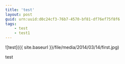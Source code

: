 ```yaml
---
title: 'test'
layout: post
guid: urn:uuid:d0c24cf3-76b7-4570-bf81-df76ef75f8f6
tags:
    - test
    - test1
---
```


![test]({{ site.baseurl }}/file/media/2014/03/14/first.jpg)

test
